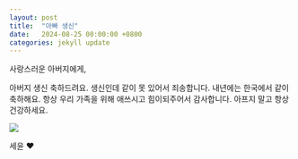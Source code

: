 ```yaml
---
layout: post
title:  "아빠 생신"
date:   2024-08-25 00:00:00 +0800
categories: jekyll update
---
```


사랑스러운 아버지에게, 

아버지 생신 축하드려요. 
생신인데 같이 못 있어서 죄송합니다. 
내년에는 한국에서 같이 축하해요. 
항상 우리 가족을 위해 애쓰시고 힘이되주어서 감사합니다. 
아프지 말고 항상 건강하세요. 

<img src="{{site.baseurl}}/assets/images/image.jpg">

세윤 ❤️